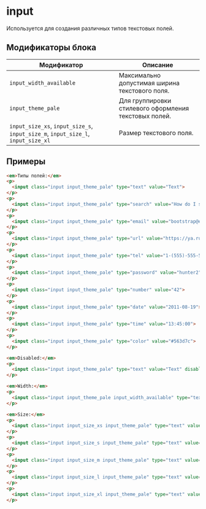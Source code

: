 # input

Используется для создания различных типов текстовых полей.

## Модификаторы блока

| Модификатор | Описание |
|-------------|----------|
| `input_width_available` | Максимально допустимая ширина текстового поля. |
| `input_theme_pale` | Для группировки стилевого оформления текстовых полей. |
| `input_size_xs`, `input_size_s`, `input_size_m`, `input_size_l`, `input_size_xl` | Размер текстового поля.  |

## Примеры

```html
<em>Типы полей:</em>
<p>
  <input class="input input_theme_pale" type="text" value="Text">
</p>
<p>
  <input class="input input_theme_pale" type="search" value="How do I shoot web">
</p>
<p>
  <input class="input input_theme_pale" type="email" value="bootstrap@example.com">
</p>
<p>
  <input class="input input_theme_pale" type="url" value="https://ya.ru">
</p>
<p>
  <input class="input input_theme_pale" type="tel" value="1-(555)-555-5555">
</p>
<p>
  <input class="input input_theme_pale" type="password" value="hunter2">
</p>
<p>
  <input class="input input_theme_pale" type="number" value="42">
</p>
<p>
  <input class="input input_theme_pale" type="date" value="2011-08-19">
</p>
<p>
  <input class="input input_theme_pale" type="time" value="13:45:00">
</p>
<p>
  <input class="input input_theme_pale" type="color" value="#563d7c">
</p>

<em>Disabled:</em>
<p>
  <input class="input input_theme_pale" type="text" value="Text" disabled>
</p>

<em>Width:</em>
<p>
  <input class="input input_theme_pale input_width_available" type="text" value="Text">
</p>

<em>Size:</em>
<p>
  <input class="input input_size_xs input_theme_pale" type="text" value="size xs">
</p>
<p>
  <input class="input input_size_s input_theme_pale" type="text" value="size s">
</p>
<p>
  <input class="input input_size_m input_theme_pale" type="text" value="size m">
</p>
<p>
  <input class="input input_size_l input_theme_pale" type="text" value="size l">
</p>
<p>
  <input class="input input_size_xl input_theme_pale" type="text" value="size xl">
</p>
```
